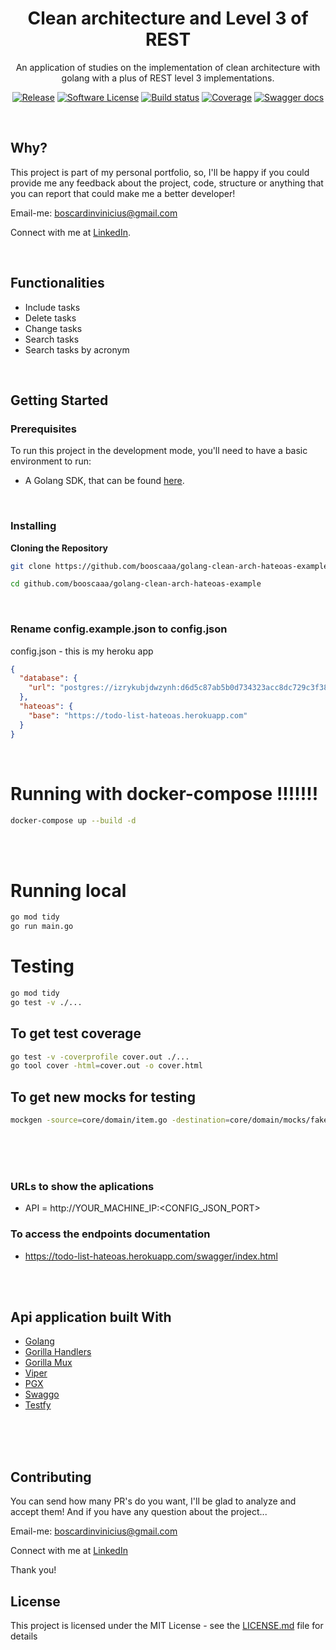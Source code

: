 <p align="center">
  <h1 align="center">Clean architecture and Level 3 of REST</h1>
  <p align="center">An application of studies on the implementation of clean architecture with golang with a plus of REST level 3 implementations.</p>
  <p align="center">
    <a href="https://github.com/booscaaa/golang-clean-arch-hateoas-example/releases/latest"><img alt="Release" src="https://img.shields.io/github/v/release/booscaaa/golang-clean-arch-hateoas-example.svg?style=for-the-badge"></a>
    <a href="/LICENSE"><img alt="Software License" src="https://img.shields.io/badge/license-MIT-red.svg?style=for-the-badge"></a>
    <a href="https://github.com/booscaaa/golang-clean-arch-hateoas-example/actions?query=workflow%3ADeploy"><img alt="Build status" src="https://img.shields.io/github/workflow/status/booscaaa/golang-clean-arch-hateoas-example/Test?style=for-the-badge"></a>
    <a href="https://codecov.io/gh/booscaaa/golang-clean-arch-hateoas-example"><img alt="Coverage" src="https://img.shields.io/codecov/c/github/booscaaa/golang-clean-arch-hateoas-example/master.svg?style=for-the-badge"></a>
    <a href="https://todo-list-hateoas.herokuapp.com/swagger/index.html"><img alt="Swagger docs" src="https://img.shields.io/badge/api docs-swagger-purple?style=for-the-badge"></a>
  </p>
</p>

<br>

## Why?

This project is part of my personal portfolio, so, I'll be happy if you could provide me any feedback about the project, code, structure or anything that you can report that could make me a better developer!

Email-me: boscardinvinicius@gmail.com

Connect with me at [LinkedIn](https://www.linkedin.com/in/booscaaa/).

<br>

## Functionalities

- Include tasks
- Delete tasks
- Change tasks
- Search tasks
- Search tasks by acronym

<br>

## Getting Started

### Prerequisites

To run this project in the development mode, you'll need to have a basic environment to run:

- A Golang SDK, that can be found [here](https://golang.org/).

<br>

### Installing

**Cloning the Repository**

```bash
git clone https://github.com/booscaaa/golang-clean-arch-hateoas-example

cd github.com/booscaaa/golang-clean-arch-hateoas-example
```

<br>

### Rename config.example.json to config.json

config.json - this is my heroku app

```json
{
  "database": {
    "url": "postgres://izrykubjdwzynh:d6d5c87ab5b0d734323acc8dc729c3f389f4368c8dc73cbd9be844bce3173fb2@ec2-50-16-198-4.compute-1.amazonaws.com:5432/d6r28h5h9fqrn3"
  },
  "hateoas": {
    "base": "https://todo-list-hateoas.herokuapp.com"
  }
}

```

<br>

# Running with docker-compose !!!!!!!
```bash
docker-compose up --build -d
```
<br>
<br>

# Running local

```bash
go mod tidy
go run main.go
```

# Testing

```bash
go mod tidy
go test -v ./... 
```

## To get test coverage
```bash
go test -v -coverprofile cover.out ./...
go tool cover -html=cover.out -o cover.html
```

## To get new mocks for testing
```bash
mockgen -source=core/domain/item.go -destination=core/domain/mocks/fake_item_repository.go -package=mocks
```

<br>
<br>
<br>



### URLs to show the aplications

- API = http://YOUR_MACHINE_IP:<CONFIG_JSON_PORT>

### To access the endpoints documentation

- https://todo-list-hateoas.herokuapp.com/swagger/index.html

<br>
<br>


## Api application built With

- [Golang](https://golang.org/)
- [Gorilla Handlers](https://github.com/gorilla/handlers)
- [Gorilla Mux](https://github.com/gorilla/mux)
- [Viper](https://github.com/spf13/viper)
- [PGX](https://github.com/jackc/pgx)
- [Swaggo](https://github.com/swaggo/http-swagger)
- [Testfy](https://github.com/stretchr/testify)

<br>
<br>
<br>

## Contributing

You can send how many PR's do you want, I'll be glad to analyze and accept them! And if you have any question about the project...

Email-me: boscardinvinicius@gmail.com

Connect with me at [LinkedIn](https://www.linkedin.com/in/booscaaa/)

Thank you!

## License

This project is licensed under the MIT License - see the [LICENSE.md](https://github.com/booscaaa/golang-clean-arch-hateoas-example/blob/master/LICENSE) file for details
